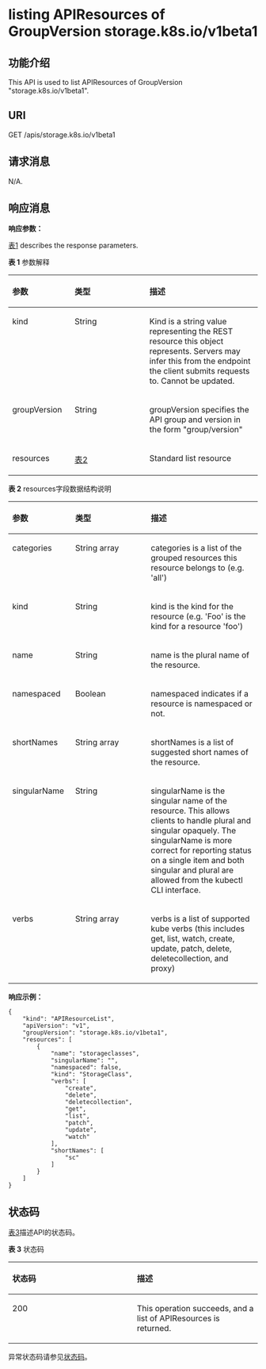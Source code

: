 # listing APIResources of GroupVersion storage.k8s.io/v1beta1<a name="cce_02_0204"></a>

## 功能介绍<a name="section12592885"></a>

This API is used to list APIResources of GroupVersion "storage.k8s.io/v1beta1".

## URI<a name="section46227102"></a>

GET /apis/storage.k8s.io/v1beta1

## 请求消息<a name="section13390742"></a>

N/A.

## 响应消息<a name="section53407821"></a>

**响应参数：**

[表1](#d0e49879)  describes the response parameters.

**表 1**  参数解释

<a name="d0e49879"></a>
<table><thead align="left"><tr id="row14884665"><th class="cellrowborder" valign="top" width="25%" id="mcps1.2.4.1.1"><p id="p64807237"><a name="p64807237"></a><a name="p64807237"></a>参数</p>
</th>
<th class="cellrowborder" valign="top" width="30%" id="mcps1.2.4.1.2"><p id="p14894878"><a name="p14894878"></a><a name="p14894878"></a>类型</p>
</th>
<th class="cellrowborder" valign="top" width="45%" id="mcps1.2.4.1.3"><p id="p65634475"><a name="p65634475"></a><a name="p65634475"></a>描述</p>
</th>
</tr>
</thead>
<tbody><tr id="row14792277"><td class="cellrowborder" valign="top" width="25%" headers="mcps1.2.4.1.1 "><p id="p57323779"><a name="p57323779"></a><a name="p57323779"></a>kind</p>
</td>
<td class="cellrowborder" valign="top" width="30%" headers="mcps1.2.4.1.2 "><p id="p12714526"><a name="p12714526"></a><a name="p12714526"></a>String</p>
</td>
<td class="cellrowborder" valign="top" width="45%" headers="mcps1.2.4.1.3 "><p id="p23243661"><a name="p23243661"></a><a name="p23243661"></a>Kind is a string value representing the REST resource this object represents. Servers may infer this from the endpoint the client submits requests to. Cannot be updated.</p>
</td>
</tr>
<tr id="row7866360"><td class="cellrowborder" valign="top" width="25%" headers="mcps1.2.4.1.1 "><p id="p33195393"><a name="p33195393"></a><a name="p33195393"></a>groupVersion</p>
</td>
<td class="cellrowborder" valign="top" width="30%" headers="mcps1.2.4.1.2 "><p id="p4472274"><a name="p4472274"></a><a name="p4472274"></a>String</p>
</td>
<td class="cellrowborder" valign="top" width="45%" headers="mcps1.2.4.1.3 "><p id="p26709908"><a name="p26709908"></a><a name="p26709908"></a>groupVersion specifies the API group and version in the form "group/version"</p>
</td>
</tr>
<tr id="row39062582"><td class="cellrowborder" valign="top" width="25%" headers="mcps1.2.4.1.1 "><p id="p9952612"><a name="p9952612"></a><a name="p9952612"></a>resources</p>
</td>
<td class="cellrowborder" valign="top" width="30%" headers="mcps1.2.4.1.2 "><p id="p855254"><a name="p855254"></a><a name="p855254"></a><a href="#d0e49929">表2</a></p>
</td>
<td class="cellrowborder" valign="top" width="45%" headers="mcps1.2.4.1.3 "><p id="p19500960"><a name="p19500960"></a><a name="p19500960"></a>Standard list resource</p>
</td>
</tr>
</tbody>
</table>

**表 2**  resources字段数据结构说明

<a name="d0e49929"></a>
<table><thead align="left"><tr id="row60828981"><th class="cellrowborder" valign="top" width="25.252525252525253%" id="mcps1.2.4.1.1"><p id="p28200435"><a name="p28200435"></a><a name="p28200435"></a>参数</p>
</th>
<th class="cellrowborder" valign="top" width="30.303030303030305%" id="mcps1.2.4.1.2"><p id="p2533938"><a name="p2533938"></a><a name="p2533938"></a>类型</p>
</th>
<th class="cellrowborder" valign="top" width="44.44444444444445%" id="mcps1.2.4.1.3"><p id="p3922458"><a name="p3922458"></a><a name="p3922458"></a>描述</p>
</th>
</tr>
</thead>
<tbody><tr id="row49283666"><td class="cellrowborder" valign="top" width="25.252525252525253%" headers="mcps1.2.4.1.1 "><p id="p32553986"><a name="p32553986"></a><a name="p32553986"></a>categories</p>
</td>
<td class="cellrowborder" valign="top" width="30.303030303030305%" headers="mcps1.2.4.1.2 "><p id="p19627219"><a name="p19627219"></a><a name="p19627219"></a>String array</p>
</td>
<td class="cellrowborder" valign="top" width="44.44444444444445%" headers="mcps1.2.4.1.3 "><p id="p46300908"><a name="p46300908"></a><a name="p46300908"></a>categories is a list of the grouped resources this resource belongs to (e.g. 'all')</p>
</td>
</tr>
<tr id="row14054996"><td class="cellrowborder" valign="top" width="25.252525252525253%" headers="mcps1.2.4.1.1 "><p id="p64712877"><a name="p64712877"></a><a name="p64712877"></a>kind</p>
</td>
<td class="cellrowborder" valign="top" width="30.303030303030305%" headers="mcps1.2.4.1.2 "><p id="p7251683"><a name="p7251683"></a><a name="p7251683"></a>String</p>
</td>
<td class="cellrowborder" valign="top" width="44.44444444444445%" headers="mcps1.2.4.1.3 "><p id="p50515421"><a name="p50515421"></a><a name="p50515421"></a>kind is the kind for the resource (e.g. 'Foo' is the kind for a resource 'foo')</p>
</td>
</tr>
<tr id="row51985607"><td class="cellrowborder" valign="top" width="25.252525252525253%" headers="mcps1.2.4.1.1 "><p id="p50084643"><a name="p50084643"></a><a name="p50084643"></a>name</p>
</td>
<td class="cellrowborder" valign="top" width="30.303030303030305%" headers="mcps1.2.4.1.2 "><p id="p30324279"><a name="p30324279"></a><a name="p30324279"></a>String</p>
</td>
<td class="cellrowborder" valign="top" width="44.44444444444445%" headers="mcps1.2.4.1.3 "><p id="p40347564"><a name="p40347564"></a><a name="p40347564"></a>name is the plural name of the resource.</p>
</td>
</tr>
<tr id="row27583762"><td class="cellrowborder" valign="top" width="25.252525252525253%" headers="mcps1.2.4.1.1 "><p id="p19692283"><a name="p19692283"></a><a name="p19692283"></a>namespaced</p>
</td>
<td class="cellrowborder" valign="top" width="30.303030303030305%" headers="mcps1.2.4.1.2 "><p id="p51571096"><a name="p51571096"></a><a name="p51571096"></a>Boolean</p>
</td>
<td class="cellrowborder" valign="top" width="44.44444444444445%" headers="mcps1.2.4.1.3 "><p id="p16509266"><a name="p16509266"></a><a name="p16509266"></a>namespaced indicates if a resource is namespaced or not.</p>
</td>
</tr>
<tr id="row14365669"><td class="cellrowborder" valign="top" width="25.252525252525253%" headers="mcps1.2.4.1.1 "><p id="p22768532"><a name="p22768532"></a><a name="p22768532"></a>shortNames</p>
</td>
<td class="cellrowborder" valign="top" width="30.303030303030305%" headers="mcps1.2.4.1.2 "><p id="p32311828"><a name="p32311828"></a><a name="p32311828"></a>String array</p>
</td>
<td class="cellrowborder" valign="top" width="44.44444444444445%" headers="mcps1.2.4.1.3 "><p id="p12429"><a name="p12429"></a><a name="p12429"></a>shortNames is a list of suggested short names of the resource.</p>
</td>
</tr>
<tr id="row111862"><td class="cellrowborder" valign="top" width="25.252525252525253%" headers="mcps1.2.4.1.1 "><p id="p9060822"><a name="p9060822"></a><a name="p9060822"></a>singularName</p>
</td>
<td class="cellrowborder" valign="top" width="30.303030303030305%" headers="mcps1.2.4.1.2 "><p id="p62837954"><a name="p62837954"></a><a name="p62837954"></a>String</p>
</td>
<td class="cellrowborder" valign="top" width="44.44444444444445%" headers="mcps1.2.4.1.3 "><p id="p56709539"><a name="p56709539"></a><a name="p56709539"></a>singularName is the singular name of the resource. This allows clients to handle plural and singular opaquely. The singularName is more correct for reporting status on a single item and both singular and plural are allowed from the kubectl CLI interface.</p>
</td>
</tr>
<tr id="row40623811"><td class="cellrowborder" valign="top" width="25.252525252525253%" headers="mcps1.2.4.1.1 "><p id="p2194414"><a name="p2194414"></a><a name="p2194414"></a>verbs</p>
</td>
<td class="cellrowborder" valign="top" width="30.303030303030305%" headers="mcps1.2.4.1.2 "><p id="p43529858"><a name="p43529858"></a><a name="p43529858"></a>String array</p>
</td>
<td class="cellrowborder" valign="top" width="44.44444444444445%" headers="mcps1.2.4.1.3 "><p id="p36257573"><a name="p36257573"></a><a name="p36257573"></a>verbs is a list of supported kube verbs (this includes get, list, watch, create, update, patch, delete, deletecollection, and proxy)</p>
</td>
</tr>
</tbody>
</table>

**响应示例：**

```
{
    "kind": "APIResourceList",
    "apiVersion": "v1",
    "groupVersion": "storage.k8s.io/v1beta1",
    "resources": [
        {
            "name": "storageclasses",
            "singularName": "",
            "namespaced": false,
            "kind": "StorageClass",
            "verbs": [
                "create",
                "delete",
                "deletecollection",
                "get",
                "list",
                "patch",
                "update",
                "watch"
            ],
            "shortNames": [
                "sc"
            ]
        }
    ]
}
```

## 状态码<a name="section10908349"></a>

[表3](#d0e50030)描述API的状态码。

**表 3**  状态码

<a name="d0e50030"></a>
<table><thead align="left"><tr id="row14643679"><th class="cellrowborder" valign="top" width="50%" id="mcps1.2.3.1.1"><p id="p45287325"><a name="p45287325"></a><a name="p45287325"></a>状态码</p>
</th>
<th class="cellrowborder" valign="top" width="50%" id="mcps1.2.3.1.2"><p id="p44394675"><a name="p44394675"></a><a name="p44394675"></a>描述</p>
</th>
</tr>
</thead>
<tbody><tr id="row39198922"><td class="cellrowborder" valign="top" width="50%" headers="mcps1.2.3.1.1 "><p id="p20996105"><a name="p20996105"></a><a name="p20996105"></a>200</p>
</td>
<td class="cellrowborder" valign="top" width="50%" headers="mcps1.2.3.1.2 "><p id="p22962969"><a name="p22962969"></a><a name="p22962969"></a>This operation succeeds, and a list of APIResources is returned.</p>
</td>
</tr>
</tbody>
</table>

异常状态码请参见[状态码](状态码.md)。

